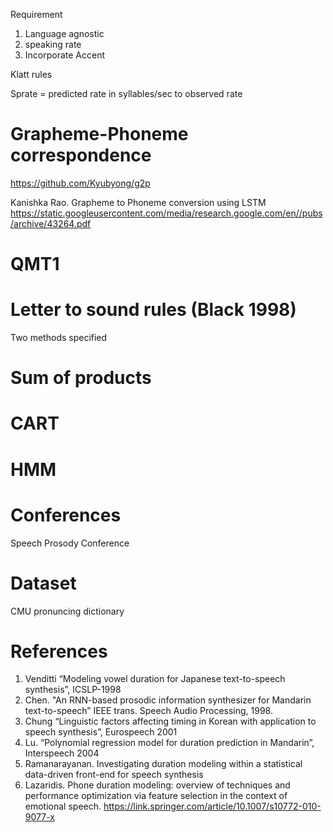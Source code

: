 
Requirement
1. Language agnostic
2. speaking rate
3. Incorporate Accent 


Klatt rules

Sprate = predicted rate in syllables/sec to observed rate

# Grapheme-Phoneme correspondence

https://github.com/Kyubyong/g2p

Kanishka Rao.  Grapheme to Phoneme conversion using LSTM https://static.googleusercontent.com/media/research.google.com/en//pubs/archive/43264.pdf

# QMT1 

# Letter to sound rules (Black 1998)

Two methods specified

# Sum of products

# CART 

# HMM

# Conferences

Speech Prosody Conference

# Dataset

CMU pronuncing dictionary

# References

1. Venditti “Modeling vowel duration for Japanese text-to-speech synthesis”, ICSLP-1998
2. Chen.  "An RNN-based prosodic information synthesizer for Mandarin text-to-speech” IEEE trans. Speech Audio Processing, 1998.
3. Chung  “Linguistic factors affecting timing in Korean with application to speech synthesis”, Eurospeech 2001
4. Lu.  “Polynomial regression model for duration prediction in Mandarin”, Interspeech 2004
5. Ramanarayanan. Investigating duration modeling within a statistical data-driven front-end for speech synthesis
6. Lazaridis. Phone duration modeling: overview of techniques and performance optimization via feature selection in the context of emotional speech.  https://link.springer.com/article/10.1007/s10772-010-9077-x
